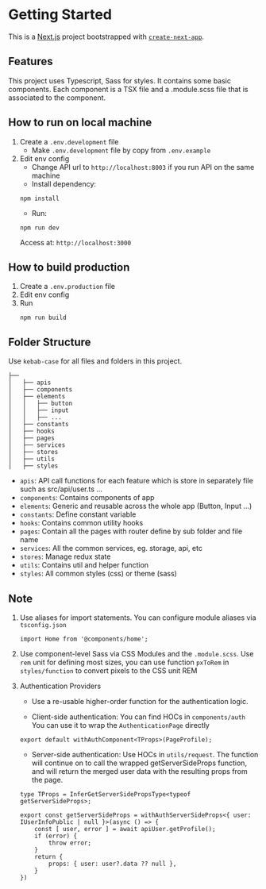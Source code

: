 # Getting Started

This is a [Next.js](https://nextjs.org/) project bootstrapped with [`create-next-app`](https://github.com/vercel/next.js/tree/canary/packages/create-next-app).

## Features

This project uses Typescript, Sass for styles.
It contains some basic components. Each component is a TSX file and a .module.scss file that is associated to the component.

## How to run on local machine

1. Create a `.env.development` file
    - Make `.env.development` file by copy from `.env.example`
2. Edit env config
    - Change API url to `http://localhost:8003` if you run API on the same machine
    - Install dependency:
    ```
    npm install
    ```
    - Run:
    ```
    npm run dev
    ```
    Access at: `http://localhost:3000`

## How to build production

1. Create a `.env.production` file
2. Edit env config
3. Run
    ```
    npm run build
    ```

## Folder Structure

Use `kebab-case` for all files and folders in this project.

```
├──
│   ├── apis
│   ├── components
│   ├── elements
│   │   ├── button
│   │   ├── input
│   │   ├── ...
│   ├── constants
│   ├── hooks
│   ├── pages
│   ├── services
│   ├── stores
│   ├── utils
│   ├── styles
```

* `apis`: API call functions for each feature which is store in separately file such as src/api/user.ts ...
* `components`: Contains components of app
* `elements`: Generic and reusable across the whole app (Button, Input ...)
* `constants`: Define constant variable
* `hooks`: Contains common utility hooks
* `pages`: Contain all the pages with router define by sub folder and file name
* `services`: All the common services, eg. storage, api, etc
* `stores`: Manage redux state
* `utils`: Contains util and helper function
* `styles`: All common styles (css) or theme (sass)

## Note

1. Use aliases for import statements. You can configure module aliases via `tsconfig.json`

    ```
    import Home from '@components/home';
    ```

2. Use component-level Sass via CSS Modules and the `.module.scss`. Use `rem` unit for defining most sizes, you can use function `pxToRem` in `styles/function` to convert pixels to the CSS unit REM

3. Authentication Providers
    * Use a re-usable higher-order function for the authentication logic.
    
    * Client-side authentication: You can find HOCs in `components/auth` You can use it to wrap the `AuthenticationPage` directly
    
    ```
    export default withAuthComponent<TProps>(PageProfile);
    ```
    
    * Server-side authentication: Use HOCs in `utils/request`. The function will continue on to call the wrapped getServerSideProps function, and will return the merged user data with the resulting props from the page.
    
    ```
    type TProps = InferGetServerSidePropsType<typeof getServerSideProps>;

    export const getServerSideProps = withAuthServerSideProps<{ user: IUserInfoPublic | null }>(async () => {
        const [ user, error ] = await apiUser.getProfile();
        if (error) {
            throw error;
        }
        return {
            props: { user: user?.data ?? null },
        }
    })
    ```